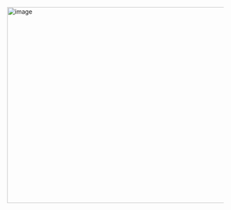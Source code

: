 <img width="685" height="457" alt="image" src="https://github.com/user-attachments/assets/8fecb112-2f69-4c9e-a58a-f92c7edb509b" />
